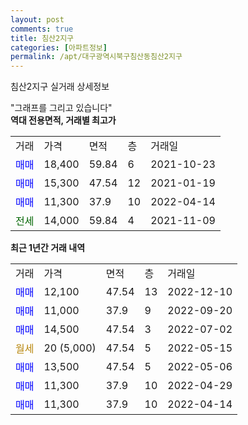 ```yaml
---
layout: post
comments: true
title: 침산2지구
categories: [아파트정보]
permalink: /apt/대구광역시북구침산동침산2지구
---
```


침산2지구 실거래 상세정보

<script type="text/javascript">
  google.charts.load('current', {'packages':['line', 'corechart']});
  google.charts.setOnLoadCallback(drawChart);

  function drawChart() {
    var data = new google.visualization.DataTable();
    data.addColumn('date', '거래일');
    data.addColumn('number', "매매");
    data.addColumn('number', "전세");
    data.addColumn('number', "전매");

    data.addRows([[new Date(Date.parse("2022-12-10")), 12100, null, null], [new Date(Date.parse("2022-09-20")), 11000, null, null], [new Date(Date.parse("2022-07-02")), 14500, null, null], [new Date(Date.parse("2022-05-15")), null, null, null], [new Date(Date.parse("2022-05-06")), 13500, null, null], [new Date(Date.parse("2022-04-29")), 11300, null, null], [new Date(Date.parse("2022-04-14")), 11300, null, null]]);

    var options = {
      hAxis: {
        format: 'yyyy/MM/dd'
      },    
      lineWidth: 0,
      pointsVisible: true,    
      title: '최근 1년간 유형별 실거래가 분포',
      legend: { position: 'bottom' }
    };

    var formatter = new google.visualization.NumberFormat({pattern:'###,###'} );
    formatter.format(data, 1);
    formatter.format(data, 2);
    
    setTimeout(function() {
        var chart = new google.visualization.LineChart(document.getElementById('columnchart_material'));
        chart.draw(data, (options));
        document.getElementById('loading').style.display = 'none';
    }, 200);
  }
</script>


<div id="loading" style="z-index:20; display: block; margin-left: 0px">"그래프를 그리고 있습니다"</div>
<div id="columnchart_material" style="width: 95%; margin-left: 0px; display: block"></div>
<!-- contents start -->
<b>역대 전용면적, 거래별 최고가</b>
<table class="sortable">
    <tr>
      <td>거래</td>
      <td>가격</td>
      <td>면적</td>
      <td>층</td>
      <td>거래일</td>
    </tr>
        <tr>
          <td><a style="color: blue">매매</a></td>
          <td>18,400</td>
          <td>59.84</td>
          <td>6</td>
          <td>2021-10-23</td>
        </tr>            <tr>
          <td><a style="color: blue">매매</a></td>
          <td>15,300</td>
          <td>47.54</td>
          <td>12</td>
          <td>2021-01-19</td>
        </tr>            <tr>
          <td><a style="color: blue">매매</a></td>
          <td>11,300</td>
          <td>37.9</td>
          <td>10</td>
          <td>2022-04-14</td>
        </tr>        
        <tr>
              <td><a style="color: darkgreen">전세</a></td>
              <td>14,000</td>
              <td>59.84</td>
              <td>4</td>
              <td>2021-11-09</td>
            </tr>        
    
</table>

<b>최근 1년간 거래 내역</b>

<table class="sortable">
    <tr>
      <td>거래</td>
      <td>가격</td>
      <td>면적</td>
      <td>층</td>
      <td>거래일</td>
    </tr>
    <tr>
      <td><a style="color: blue">매매</a></td>
      <td>12,100</td>
      <td>47.54</td>
      <td>13</td>
      <td>2022-12-10</td>
    </tr>          <tr>
      <td><a style="color: blue">매매</a></td>
      <td>11,000</td>
      <td>37.9</td>
      <td>9</td>
      <td>2022-09-20</td>
    </tr>          <tr>
      <td><a style="color: blue">매매</a></td>
      <td>14,500</td>
      <td>47.54</td>
      <td>3</td>
      <td>2022-07-02</td>
    </tr>          <tr>
      <td><a style="color: darkgoldenrod">월세</a></td>
      <td>20 (5,000)</td>
      <td>47.54</td>
      <td>5</td>
      <td>2022-05-15</td>
    </tr>          <tr>
      <td><a style="color: blue">매매</a></td>
      <td>13,500</td>
      <td>47.54</td>
      <td>5</td>
      <td>2022-05-06</td>
    </tr>          <tr>
      <td><a style="color: blue">매매</a></td>
      <td>11,300</td>
      <td>37.9</td>
      <td>10</td>
      <td>2022-04-29</td>
    </tr>          <tr>
      <td><a style="color: blue">매매</a></td>
      <td>11,300</td>
      <td>37.9</td>
      <td>10</td>
      <td>2022-04-14</td>
    </tr>      </table>
<!-- contents end -->    


